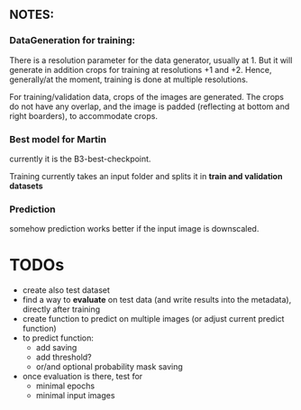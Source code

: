 
## NOTES:

### DataGeneration for training:
There is a resolution parameter for the data generator,
usually at 1. But it will generate in addition crops for training
at resolutions +1 and +2. Hence, generally/at the moment, training
is done at multiple resolutions.

For training/validation data, crops of the images are generated. The crops
do not have any overlap, and the image is padded (reflecting at bottom and 
right boarders), to accommodate crops.

### Best model for Martin
currently it is the B3-best-checkpoint.

Training currently takes an input folder and splits it in **train and validation datasets**

### Prediction
somehow prediction works better if the input image is downscaled.

# TODOs
- create also test dataset
- find a way to **evaluate** on test data (and write results into the metadata), directly after training
- create function to predict on multiple images (or adjust current predict function)
- to predict function:
  - add saving
  - add threshold?
  - or/and optional probability mask saving
- once evaluation is there, test for
  - minimal epochs
  - minimal input images